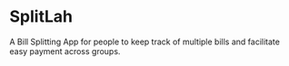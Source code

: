 # SplitLah
A Bill Splitting App for people to keep track of multiple bills and facilitate easy payment across groups.

